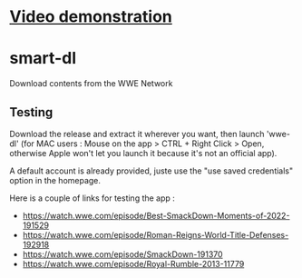 # [Video demonstration](https://youtu.be/5hqUIFGVgns)

# smart-dl
Download contents from the WWE Network

## Testing

Download the release and extract it wherever you want, then launch 'wwe-dl' (for MAC users : Mouse on the app > CTRL + Right Click > Open, otherwise Apple won't let you launch it because it's not an official app).

A default account is already provided, juste use the "use saved credentials" option in the homepage.

Here is a couple of links for testing the app :

- https://watch.wwe.com/episode/Best-SmackDown-Moments-of-2022-191529
- https://watch.wwe.com/episode/Roman-Reigns-World-Title-Defenses-192918
- https://watch.wwe.com/episode/SmackDown-191370
- https://watch.wwe.com/episode/Royal-Rumble-2013-11779
